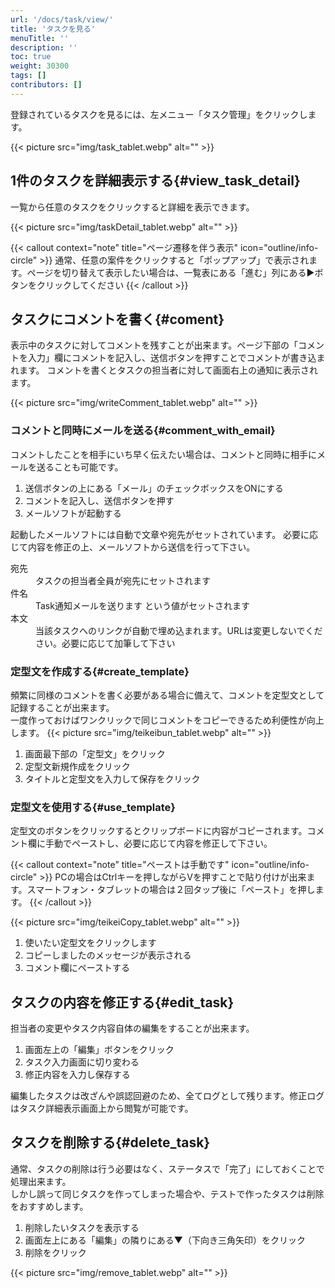 ```yaml
---
url: '/docs/task/view/'
title: 'タスクを見る'
menuTitle: ''
description: ''
toc: true
weight: 30300
tags: []
contributors: []
---
```


登録されているタスクを見るには、左メニュー「タスク管理」をクリックします。

{{< picture src="img/task_tablet.webp" alt="" >}}

## 1件のタスクを詳細表示する{#view_task_detail}

一覧から任意のタスクをクリックすると詳細を表示できます。

{{< picture src="img/taskDetail_tablet.webp" alt="" >}}

{{< callout context="note" title="ページ遷移を伴う表示" icon="outline/info-circle" >}}
通常、任意の案件をクリックすると「ポップアップ」で表示されます。ページを切り替えて表示したい場合は、一覧表にある「進む」列にある▶ボタンをクリックしてください
{{< /callout >}}

## タスクにコメントを書く{#coment}

表示中のタスクに対してコメントを残すことが出来ます。ページ下部の「コメントを入力」欄にコメントを記入し、送信ボタンを押すことでコメントが書き込まれます。
コメントを書くとタスクの担当者に対して画面右上の通知に表示されます。

{{< picture src="img/writeComment_tablet.webp" alt="" >}}

### コメントと同時にメールを送る{#comment_with_email}

コメントしたことを相手にいち早く伝えたい場合は、コメントと同時に相手にメールを送ることも可能です。

1. 送信ボタンの上にある「メール」のチェックボックスをONにする
2. コメントを記入し、送信ボタンを押す
3. メールソフトが起動する

起動したメールソフトには自動で文章や宛先がセットされています。
必要に応じて内容を修正の上、メールソフトから送信を行って下さい。

<dl class="basic">
<dt>宛先</dt>
<dd>タスクの担当者全員が宛先にセットされます</dd>
<dt>件名</dt>
<dd>Task通知メールを送ります という値がセットされます</dd>
<dt>本文</dt>
<dd>当該タスクへのリンクが自動で埋め込まれます。URLは変更しないでください。必要に応じて加筆して下さい</dd>
</dl>

### 定型文を作成する{#create_template}

頻繁に同様のコメントを書く必要がある場合に備えて、コメントを定型文として記録することが出来ます。  
一度作っておけばワンクリックで同じコメントをコピーできるため利便性が向上します。
{{< picture src="img/teikeibun_tablet.webp" alt="" >}}

1. 画面最下部の「定型文」をクリック
2. 定型文新規作成をクリック
3. タイトルと定型文を入力して保存をクリック

### 定型文を使用する{#use_template}

定型文のボタンをクリックするとクリップボードに内容がコピーされます。コメント欄に手動でペーストし、必要に応じて内容を修正して下さい。

{{< callout context="note" title="ペーストは手動です" icon="outline/info-circle" >}}
PCの場合はCtrlキーを押しながらVを押すことで貼り付けが出来ます。スマートフォン・タブレットの場合は２回タップ後に「ペースト」を押します。
{{< /callout >}}

{{< picture src="img/teikeiCopy_tablet.webp" alt="" >}}

1. 使いたい定型文をクリックします
2. コピーしましたのメッセージが表示される
3. コメント欄にペーストする

## タスクの内容を修正する{#edit_task}

担当者の変更やタスク内容自体の編集をすることが出来ます。

1. 画面左上の「編集」ボタンをクリック
2. タスク入力画面に切り変わる
3. 修正内容を入力し保存する

編集したタスクは改ざんや誤認回避のため、全てログとして残ります。修正ログはタスク詳細表示画面上から閲覧が可能です。

## タスクを削除する{#delete_task}

通常、タスクの削除は行う必要はなく、ステータスで「完了」にしておくことで処理出来ます。  
しかし誤って同じタスクを作ってしまった場合や、テストで作ったタスクは削除をおすすめします。

1. 削除したいタスクを表示する
2. 画面左上にある「編集」の隣りにある▼（下向き三角矢印）をクリック
3. 削除をクリック

{{< picture src="img/remove_tablet.webp" alt="" >}}
